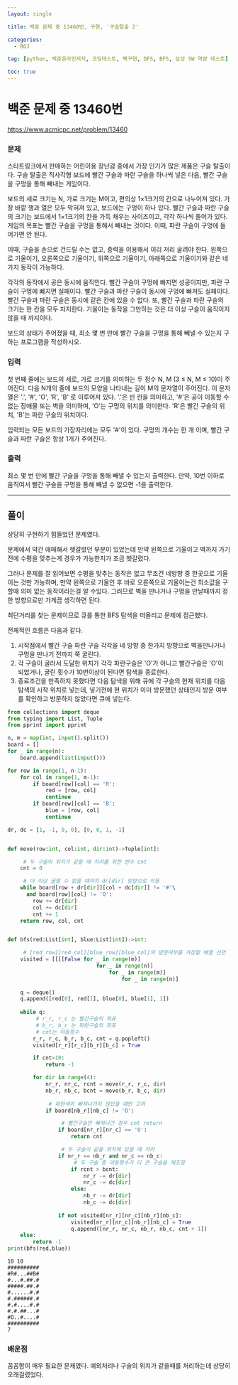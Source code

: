 ```yaml
---
layout: single

title: 백준 문제 중 13460번, 구현, '구슬탈출 2'

categories:
  - BOJ

tag: [python, 백준온라인저지, 코딩테스트, 빡구현, DFS, BFS, 삼성 SW 역량 테스트]

toc: true
---
```


# 백준 문제 중 13460번
https://www.acmicpc.net/problem/13460

### 문제

스타트링크에서 판매하는 어린이용 장난감 중에서 가장 인기가 많은 제품은 구슬 탈출이다. 구슬 탈출은 직사각형 보드에 빨간 구슬과 파란 구슬을 하나씩 넣은 다음, 빨간 구슬을 구멍을 통해 빼내는 게임이다.

보드의 세로 크기는 N, 가로 크기는 M이고, 편의상 1×1크기의 칸으로 나누어져 있다. 가장 바깥 행과 열은 모두 막혀져 있고, 보드에는 구멍이 하나 있다. 빨간 구슬과 파란 구슬의 크기는 보드에서 1×1크기의 칸을 가득 채우는 사이즈이고, 각각 하나씩 들어가 있다. 게임의 목표는 빨간 구슬을 구멍을 통해서 빼내는 것이다. 이때, 파란 구슬이 구멍에 들어가면 안 된다.

이때, 구슬을 손으로 건드릴 수는 없고, 중력을 이용해서 이리 저리 굴려야 한다. 왼쪽으로 기울이기, 오른쪽으로 기울이기, 위쪽으로 기울이기, 아래쪽으로 기울이기와 같은 네 가지 동작이 가능하다.

각각의 동작에서 공은 동시에 움직인다. 빨간 구슬이 구멍에 빠지면 성공이지만, 파란 구슬이 구멍에 빠지면 실패이다. 빨간 구슬과 파란 구슬이 동시에 구멍에 빠져도 실패이다. 빨간 구슬과 파란 구슬은 동시에 같은 칸에 있을 수 없다. 또, 빨간 구슬과 파란 구슬의 크기는 한 칸을 모두 차지한다. 기울이는 동작을 그만하는 것은 더 이상 구슬이 움직이지 않을 때 까지이다.

보드의 상태가 주어졌을 때, 최소 몇 번 만에 빨간 구슬을 구멍을 통해 빼낼 수 있는지 구하는 프로그램을 작성하시오.

### 입력

첫 번째 줄에는 보드의 세로, 가로 크기를 의미하는 두 정수 N, M (3 ≤ N, M ≤ 10)이 주어진다. 다음 N개의 줄에 보드의 모양을 나타내는 길이 M의 문자열이 주어진다. 이 문자열은 '.', '#', 'O', 'R', 'B' 로 이루어져 있다. '.'은 빈 칸을 의미하고, '#'은 공이 이동할 수 없는 장애물 또는 벽을 의미하며, 'O'는 구멍의 위치를 의미한다. 'R'은 빨간 구슬의 위치, 'B'는 파란 구슬의 위치이다.

입력되는 모든 보드의 가장자리에는 모두 '#'이 있다. 구멍의 개수는 한 개 이며, 빨간 구슬과 파란 구슬은 항상 1개가 주어진다.

### 출력

최소 몇 번 만에 빨간 구슬을 구멍을 통해 빼낼 수 있는지 출력한다. 만약, 10번 이하로 움직여서 빨간 구슬을 구멍을 통해 빼낼 수 없으면 -1을 출력한다.

---

## 풀이

상당히 구현하기 힘들었던 문제였다.  
  
 문제에서 약간 애매해서 헷갈렸던 부분이 있었는데 만약 왼쪽으로 기울이고 벽까지 가기전에 수평을 맞추는게 경우가 가능한지가 조금 헷갈렸다.

  
그러나 문제를 잘 읽어보면 수평을 맞추는 동작은 없고 무조건 네방향 중 한곳으로 기울이는 것만 가능하며, 만약 왼쪽으로 기울인 후 바로 오른쪽으로 기울이는건 최소값을 구할때 의미 없는 동작이라는걸 알 수있다. 그러므로 벽을 만나거나 구멍을 만날때까지 정한 방향으로만 가게끔 생각하면 된다.

최단거리를 찾는 문제이므로 큐를 통한 BFS 탐색을 떠올리고 문제에 접근했다.

전체적인 흐름은 다음과 같다.
1. 시작점에서 빨간 구슬 파란 구슬 각각을 네 방향 중 한가지 방향으로 벽을만나거나 구멍을 만나기 전까지 쭉 굴린다.
2. 각 구슬이 굴러서 도달한 위치가 각각 파란구슬은 'O'가 아니고 빨간구슬은 'O'이 되었거나, 굴린 횟수가 10번이상이 된다면 탐색을 종료한다.
3. 종료조건을 만족하지 못했다면 다음 탐색을 위해 큐에 각 구슬의 현재 위치를 다음 탐색의 시작 위치로 넣는데, 넣기전에 현 위치가 이미 방문했던 상태인지 방문 여부를 확인하고 방문하지 않았다면 큐에 넣는다.


```python
from collections import deque
from typing import List, Tuple
from pprint import pprint

n, m = map(int, input().split())
board = []
for _ in range(n):
    board.append(list(input()))

for row in range(1, n-1):
    for col in range(1, m-1):
        if board[row][col] == 'R':
            red = [row, col]
            continue
        if board[row][col] == 'B':
            blue = [row, col]
            continue

dr, dc = [1, -1, 0, 0], [0, 0, 1, -1]


def move(row:int, col:int, dir:int)->Tuple[int]:

     # 두 구슬의 위치가 같을 때 처리를 위한 변수 cnt
    cnt = 0

     # 더 이상 굴릴 수 없을 때까지 dr[dir] 방향으로 이동
    while board[row + dr[dir]][col + dc[dir]] != '#'\
      and board[row][col] != 'O':
        row += dr[dir]
        col += dc[dir]
        cnt += 1
    return row, col, cnt


def bfs(red:List[int], blue:List[int])->int:

     # [red_row][red_col][blue_row][blue_col]의 방문여부를 저장할 배열 선언
    visited = [[[[False for _ in range(m)]
                            for _ in range(n)]
                                for _ in range(m)] 
                                    for _ in range(n)]
    
    q = deque()
    q.append([red[0], red[1], blue[0], blue[1], 1])   
    
    while q:
         # r_r, r_c 는 빨간구슬의 좌표
         # b_r, b_c 는 파란구슬의 좌표
         # cnt는 이동횟수
        r_r, r_c, b_r, b_c, cnt = q.popleft()
        visited[r_r][r_c][b_r][b_c] = True

        if cnt>10:
            return -1

        for dir in range(4):
            nr_r, nr_c, rcnt = move(r_r, r_c, dir)
            nb_r, nb_c, bcnt = move(b_r, b_c, dir)
  
             # 파란색이 빠져나가지 않았을 때만 고려           
            if board[nb_r][nb_c] != 'O':

                 # 빨간구슬만 빠져나간 경우 cnt return  
                if board[nr_r][nr_c] == 'O':
                    return cnt

                 # 두 구슬이 같을 위치에 있을 때 처리
                if nr_r == nb_r and nr_c == nb_c:
                     # 두 구슬 중 이동횟수가 더 큰 구슬을 재조정     
                    if rcnt > bcnt:
                        nr_r -= dr[dir] 
                        nr_c -= dc[dir]
                    else:
                        nb_r -= dr[dir]
                        nb_c -= dc[dir]
                    
                if not visited[nr_r][nr_c][nb_r][nb_c]:
                    visited[nr_r][nr_c][nb_r][nb_c] = True
                    q.append([nr_r, nr_c, nb_r, nb_c, cnt + 1])
    else:
        return -1
print(bfs(red,blue))
```

    10 10
    ##########
    #R#...##B#
    #...#.##.#
    #####.##.#
    #......#.#
    #.######.#
    #.#....#.#
    #.#.##...#
    #O..#....#
    ##########
    7


### 배운점
꼼꼼함이 매우 필요한 문제였다. 예외처리나 구슬의 위치가 같을때를 처리하는데 상당히 오래걸렸었다.
